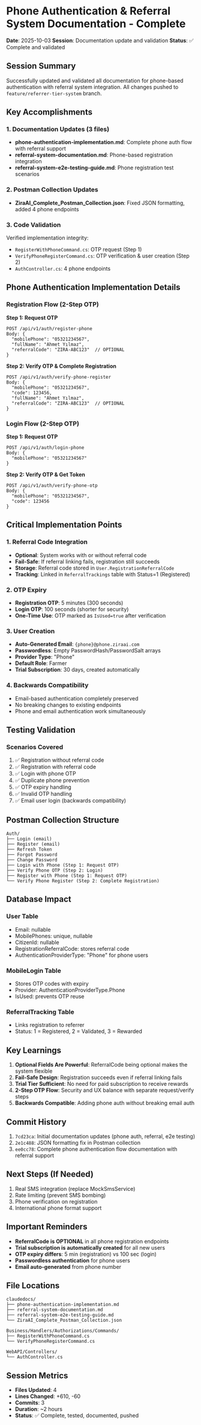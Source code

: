 # Phone Authentication & Referral System Documentation - Complete

**Date**: 2025-10-03
**Session**: Documentation update and validation
**Status**: ✅ Complete and validated

## Session Summary

Successfully updated and validated all documentation for phone-based authentication with referral system integration. All changes pushed to `feature/referrer-tier-system` branch.

## Key Accomplishments

### 1. Documentation Updates (3 files)
- **phone-authentication-implementation.md**: Complete phone auth flow with referral support
- **referral-system-documentation.md**: Phone-based registration integration
- **referral-system-e2e-testing-guide.md**: Phone registration test scenarios

### 2. Postman Collection Updates
- **ZiraAI_Complete_Postman_Collection.json**: Fixed JSON formatting, added 4 phone endpoints

### 3. Code Validation
Verified implementation integrity:
- `RegisterWithPhoneCommand.cs`: OTP request (Step 1)
- `VerifyPhoneRegisterCommand.cs`: OTP verification & user creation (Step 2)
- `AuthController.cs`: 4 phone endpoints

## Phone Authentication Implementation Details

### Registration Flow (2-Step OTP)

**Step 1: Request OTP**
```
POST /api/v1/auth/register-phone
Body: {
  "mobilePhone": "05321234567",
  "fullName": "Ahmet Yılmaz",
  "referralCode": "ZIRA-ABC123"  // OPTIONAL
}
```

**Step 2: Verify OTP & Complete Registration**
```
POST /api/v1/auth/verify-phone-register
Body: {
  "mobilePhone": "05321234567",
  "code": 123456,
  "fullName": "Ahmet Yılmaz",
  "referralCode": "ZIRA-ABC123"  // OPTIONAL
}
```

### Login Flow (2-Step OTP)

**Step 1: Request OTP**
```
POST /api/v1/auth/login-phone
Body: {
  "mobilePhone": "05321234567"
}
```

**Step 2: Verify OTP & Get Token**
```
POST /api/v1/auth/verify-phone-otp
Body: {
  "mobilePhone": "05321234567",
  "code": 123456
}
```

## Critical Implementation Points

### 1. Referral Code Integration
- **Optional**: System works with or without referral code
- **Fail-Safe**: If referral linking fails, registration still succeeds
- **Storage**: Referral code stored in `User.RegistrationReferralCode`
- **Tracking**: Linked in `ReferralTrackings` table with Status=1 (Registered)

### 2. OTP Expiry
- **Registration OTP**: 5 minutes (300 seconds)
- **Login OTP**: 100 seconds (shorter for security)
- **One-Time Use**: OTP marked as `IsUsed=true` after verification

### 3. User Creation
- **Auto-Generated Email**: `{phone}@phone.ziraai.com`
- **Passwordless**: Empty PasswordHash/PasswordSalt arrays
- **Provider Type**: "Phone"
- **Default Role**: Farmer
- **Trial Subscription**: 30 days, created automatically

### 4. Backwards Compatibility
- Email-based authentication completely preserved
- No breaking changes to existing endpoints
- Phone and email authentication work simultaneously

## Testing Validation

### Scenarios Covered
1. ✅ Registration without referral code
2. ✅ Registration with referral code
3. ✅ Login with phone OTP
4. ✅ Duplicate phone prevention
5. ✅ OTP expiry handling
6. ✅ Invalid OTP handling
7. ✅ Email user login (backwards compatibility)

## Postman Collection Structure

```
Auth/
├── Login (email)
├── Register (email)
├── Refresh Token
├── Forgot Password
├── Change Password
├── Login with Phone (Step 1: Request OTP)
├── Verify Phone OTP (Step 2: Login)
├── Register with Phone (Step 1: Request OTP)
└── Verify Phone Register (Step 2: Complete Registration)
```

## Database Impact

### User Table
- Email: nullable
- MobilePhones: unique, nullable
- CitizenId: nullable
- RegistrationReferralCode: stores referral code
- AuthenticationProviderType: "Phone" for phone users

### MobileLogin Table
- Stores OTP codes with expiry
- Provider: AuthenticationProviderType.Phone
- IsUsed: prevents OTP reuse

### ReferralTracking Table
- Links registration to referrer
- Status: 1 = Registered, 2 = Validated, 3 = Rewarded

## Key Learnings

1. **Optional Fields Are Powerful**: ReferralCode being optional makes the system flexible
2. **Fail-Safe Design**: Registration succeeds even if referral linking fails
3. **Trial Tier Sufficient**: No need for paid subscription to receive rewards
4. **2-Step OTP Flow**: Security and UX balance with separate request/verify steps
5. **Backwards Compatible**: Adding phone auth without breaking email auth

## Commit History

1. `7cd23ca`: Initial documentation updates (phone auth, referral, e2e testing)
2. `2e1c488`: JSON formatting fix in Postman collection
3. `ee0cc78`: Complete phone authentication flow documentation with referral support

## Next Steps (If Needed)

1. Real SMS integration (replace MockSmsService)
2. Rate limiting (prevent SMS bombing)
3. Phone verification on registration
4. International phone format support

## Important Reminders

- **ReferralCode is OPTIONAL** in all phone registration endpoints
- **Trial subscription is automatically created** for all new users
- **OTP expiry differs**: 5 min (registration) vs 100 sec (login)
- **Passwordless authentication** for phone users
- **Email auto-generated** from phone number

## File Locations

```
claudedocs/
├── phone-authentication-implementation.md
├── referral-system-documentation.md
├── referral-system-e2e-testing-guide.md
└── ZiraAI_Complete_Postman_Collection.json

Business/Handlers/Authorizations/Commands/
├── RegisterWithPhoneCommand.cs
└── VerifyPhoneRegisterCommand.cs

WebAPI/Controllers/
└── AuthController.cs
```

## Session Metrics

- **Files Updated**: 4
- **Lines Changed**: +610, -60
- **Commits**: 3
- **Duration**: ~2 hours
- **Status**: ✅ Complete, tested, documented, pushed
